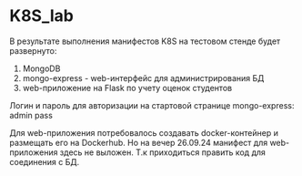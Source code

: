 # K8S_lab
В результате выполнения манифестов K8S на тестовом стенде будет развернуто:
1) MongoDB
2) mongo-express - web-интерфейс для администрирования БД
3) web-приложение на Flask по учету оценок студентов

Логин и пароль для авторизации на стартовой странице mongo-express:
admin
pass

Для web-приложения потребовалось создавать docker-контейнер и размещать его на Dockerhub.
Но на вечер 26.09.24 манифест для web-приложения здесь не выложен. Т.к приходиться править код для соединения с БД.
